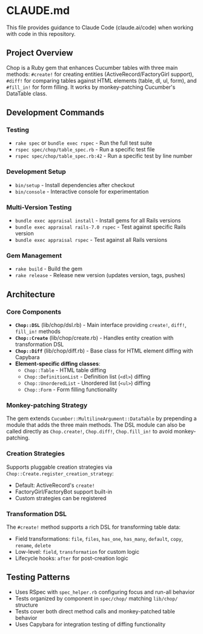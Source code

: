 # CLAUDE.md

This file provides guidance to Claude Code (claude.ai/code) when working with code in this repository.

## Project Overview

Chop is a Ruby gem that enhances Cucumber tables with three main methods: `#create!` for creating entities (ActiveRecord/FactoryGirl support), `#diff!` for comparing tables against HTML elements (table, dl, ul, form), and `#fill_in!` for form filling. It works by monkey-patching Cucumber's DataTable class.

## Development Commands

### Testing
- `rake spec` or `bundle exec rspec` - Run the full test suite
- `rspec spec/chop/table_spec.rb` - Run a specific test file 
- `rspec spec/chop/table_spec.rb:42` - Run a specific test by line number

### Development Setup
- `bin/setup` - Install dependencies after checkout
- `bin/console` - Interactive console for experimentation

### Multi-Version Testing
- `bundle exec appraisal install` - Install gems for all Rails versions
- `bundle exec appraisal rails-7.0 rspec` - Test against specific Rails version
- `bundle exec appraisal rspec` - Test against all Rails versions

### Gem Management
- `rake build` - Build the gem
- `rake release` - Release new version (updates version, tags, pushes)

## Architecture

### Core Components
- **`Chop::DSL`** (lib/chop/dsl.rb) - Main interface providing `create!`, `diff!`, `fill_in!` methods
- **`Chop::Create`** (lib/chop/create.rb) - Handles entity creation with transformation DSL
- **`Chop::Diff`** (lib/chop/diff.rb) - Base class for HTML element diffing with Capybara
- **Element-specific diffing classes**:
  - `Chop::Table` - HTML table diffing
  - `Chop::DefinitionList` - Definition list (`<dl>`) diffing  
  - `Chop::UnorderedList` - Unordered list (`<ul>`) diffing
  - `Chop::Form` - Form filling functionality

### Monkey-patching Strategy
The gem extends `Cucumber::MultilineArgument::DataTable` by prepending a module that adds the three main methods. The DSL module can also be called directly as `Chop.create!`, `Chop.diff!`, `Chop.fill_in!` to avoid monkey-patching.

### Creation Strategies
Supports pluggable creation strategies via `Chop::Create.register_creation_strategy`:
- Default: ActiveRecord's `create!`
- FactoryGirl/FactoryBot support built-in
- Custom strategies can be registered

### Transformation DSL
The `#create!` method supports a rich DSL for transforming table data:
- Field transformations: `file`, `files`, `has_one`, `has_many`, `default`, `copy`, `rename`, `delete`
- Low-level: `field`, `transformation` for custom logic
- Lifecycle hooks: `after` for post-creation logic

## Testing Patterns

- Uses RSpec with `spec_helper.rb` configuring focus and run-all behavior
- Tests organized by component in `spec/chop/` matching `lib/chop/` structure
- Tests cover both direct method calls and monkey-patched table behavior
- Uses Capybara for integration testing of diffing functionality